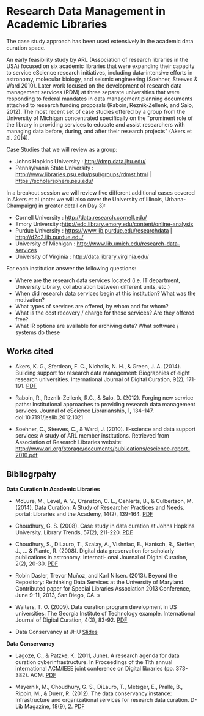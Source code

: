 # Research Data Management in Academic Libraries

The case study approach has been used extensively in the academic data curation space. 

An early feasibility study by ARL (Association of research libraries in the USA) focused on six academic libraries that were expanding their capacity to service eScience research initiatives, including data-intensive efforts in astronomy, molecular biology, and seismic engineering (Soehner, Steeves & Ward 2010). Later work focused on the development of research data management services (RDM) at three separate universities that were responding to federal mandates in data management planning documents attached to research funding proposals (Raboin, Reznik-Zellenk, and Salo, 2012). The most recent set of case studies offered by a group from the University of Michigan concentrated specifically on the "prominent role of the library in providing services to educate and assist researchers with
managing data before, during, and after their research projects" (Akers et al. 2014). 

Case Studies that we will review as a group:

-  Johns Hopkins University : http://dmp.data.jhu.edu/
-  Pennsylvania State University : http://www.libraries.psu.edu/psul/groups/rdmst.html | https://scholarsphere.psu.edu/

In a breakout session we will review five different additional cases covered in Akers et al (note: we will also cover the University of Illinois, Urbana-Champaign) in greater detail on Day 3): 

-  Cornell University : http://data.research.cornell.edu/
-  Emory University :http://edc.library.emory.edu/content/online-analysis
-  Purdue University : https://www.lib.purdue.edu/researchdata | http://d2c2.lib.purdue.edu/
-  University of Michigan : http://www.lib.umich.edu/research-data-services
-  University of Virginia : http://data.library.virginia.edu/

For each institution answer the following questions: 

- Where are the research data services located (i.e. IT department, University Library, collaboration between different units, etc.)
- When did research data services begin at this institution? What was the motivation?
- What types of services are offered, by whom and for whom?
- What is the cost recovery / charge for these services? Are they offered free? 
- What IR options are available for archiving data? What software / systems do these 

## Works cited

- Akers, K. G., Sferdean, F. C., Nicholls, N. H., & Green, J. A. (2014). Building support for research data management: Biographies of eight research universities. International Journal of Digital Curation, 9(2), 171-191. [PDF](http://www.ijdc.net/index.php/ijdc/article/viewFile/9.2.171/376) 

- Raboin, R., Reznik-Zellenk, R.C., & Salo, D. (2012). Forging new service paths: Institutional approaches to providing research data management services. Journal of eScience Librarianship, 1, 134–147. doi:10.7191/jeslib.2012.1021

- Soehner, C., Steeves, C., & Ward, J. (2010). E-science and data support services: A study of ARL member institutions. Retrieved from Association of Research Libraries website: http://www.arl.org/storage/documents/publications/escience-report-2010.pdf

## Bibliogrpahy


**Data Curation In Academic Libraries**

- McLure, M., Level, A. V., Cranston, C. L., Oehlerts, B., & Culbertson, M. (2014). Data Curation: A Study of Researcher Practices and Needs. portal: Libraries and the Academy, 14(2), 139-164. [PDF](http://www.press.jhu.edu/journals/-portal_libraries_and_the_academy/portal_pre_print/current/articles/14.2mclure.pdf)

- Choudhury, G. S. (2008). Case study in data curation at Johns Hopkins University. Library Trends, 57(2), 211-220. [PDF](http://muse.jhu.edu/journals/library_trends/v057/57.2.choudhury.html)

- Choudhury, S., DiLauro, T., Szalay, A., Vishniac, E., Hanisch, R., Steffen, J., ... & Plante, R. (2008). Digital data preservation for scholarly publications in astronomy. Internati- onal Journal of Digital Curation, 2(2), 20-30. [PDF](http://www.ijdc.net/index.php/ijdc/article/download/41/26)

- Robin Dasler, Trevor Muñoz, and Karl Nilsen. (2013). Beyond the Repository: Rethinking Data Services at the University of Maryland. Contributed paper for Special Libraries Association 2013 Conference, June 9-11, 2013, San Diego, CA. »

- Walters, T. O. (2009). Data curation program development in US universities: The Georgia Institute of Technology example. International Journal of Digital Curation, 4(3), 83-92. [PDF](http://www.ijdc.net/index.php/ijdc/article/view/136)

- Data Conservancy at JHU [Slides](http://www.slideshare.net/asist_org/data-curation-models-jhu-barbara-pralle-rdap12)

**Data Conservancy**

- Lagoze, C., & Patzke, K. (2011, June). A research agenda for data curation cyberinfrastructure. In Proceedings of the 11th annual international ACM/IEEE joint conference on Digital libraries (pp. 373-382). ACM. [PDF](http://dl.acm.org/citation.cfm?id=1998145)

- Mayernik, M., Choudhury, G. S., DiLauro, T., Metsger, E., Pralle, B., Rippin, M., & Duerr, R. (2012). The data conservancy instance: Infrastructure and organizational services for research data curation. D-Lib Magazine, 18(9), 2. [PDF](http://www.dlib.org/dlib/september12/mayernik/09mayernik.html)
